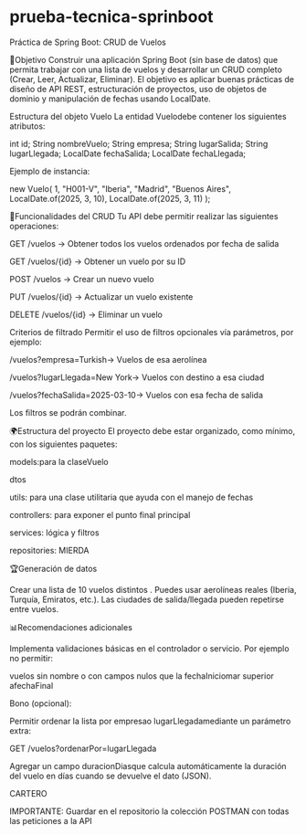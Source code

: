 # prueba-tecnica-sprinboot
Práctica de Spring Boot: CRUD de Vuelos

🌟Objetivo
Construir una aplicación Spring Boot (sin base de datos) que permita trabajar con una lista de vuelos y desarrollar un CRUD completo (Crear, Leer, Actualizar, Eliminar). El objetivo es aplicar buenas prácticas de diseño de API REST, estructuración de proyectos, uso de objetos de dominio y manipulación de fechas usando LocalDate.


Estructura del objeto Vuelo
La entidad Vuelodebe contener los siguientes atributos:

int id;
String nombreVuelo;
String empresa;
String lugarSalida;
String lugarLlegada;
LocalDate fechaSalida;
LocalDate fechaLlegada;



Ejemplo de instancia:

new Vuelo(
    1,
    "H001-V",
    "Iberia",
    "Madrid",
    "Buenos Aires",
    LocalDate.of(2025, 3, 10),
    LocalDate.of(2025, 3, 11)
);




🔄Funcionalidades del CRUD
Tu API debe permitir realizar las siguientes operaciones:


GET /vuelos → Obtener todos los vuelos ordenados por fecha de salida

GET /vuelos/{id} → Obtener un vuelo por su ID

POST /vuelos → Crear un nuevo vuelo

PUT /vuelos/{id} → Actualizar un vuelo existente

DELETE /vuelos/{id} → Eliminar un vuelo


Criterios de filtrado
Permitir el uso de filtros opcionales vía parámetros, por ejemplo:


/vuelos?empresa=Turkish→ Vuelos de esa aerolínea

/vuelos?lugarLlegada=New York→ Vuelos con destino a esa ciudad

/vuelos?fechaSalida=2025-03-10→ Vuelos con esa fecha de salida

Los filtros se podrán combinar.


🌍Estructura del proyecto
El proyecto debe estar organizado, como mínimo, con los siguientes paquetes:


models:para la claseVuelo

dtos

utils: para una clase utilitaria que ayuda con el manejo de fechas

controllers: para exponer el punto final principal

services: lógica y filtros

repositories: MIERDA



🏆Generación de datos

Crear una lista de 10 vuelos distintos .
Puedes usar aerolíneas reales (Iberia, Turquía, Emiratos, etc.).
Las ciudades de salida/llegada pueden repetirse entre vuelos.



📊Recomendaciones adicionales

Implementa validaciones básicas en el controlador o servicio. Por ejemplo no permitir:

vuelos sin nombre o con campos nulos
que la fechaIniciomar superior afechaFinal





Bono (opcional):

Permitir ordenar la lista por empresao lugarLlegadamediante un parámetro extra:


GET /vuelos?ordenarPor=lugarLlegada



Agregar un campo duracionDiasque calcula automáticamente la duración del vuelo en días cuando se devuelve el dato (JSON).



CARTERO

IMPORTANTE: Guardar en el repositorio la colección POSTMAN con todas las peticiones a la API

